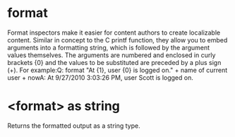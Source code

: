 # format

Format inspectors make it easier for content authors to create localizable content. Similar in concept to the C printf function, they allow you to embed arguments into a formatting string, which is followed by the argument values themselves. The arguments are numbered and enclosed in curly brackets {0} and the values to be substituted are preceded by a plus sign (+). For example:Q: format &quot;At {1}, user {0} is logged on.&quot; + name of current user + nowA: At 9/27/2010 3:03:26 PM, user Scott is logged on.

# &lt;format&gt; as string

Returns the formatted output as a string type.
